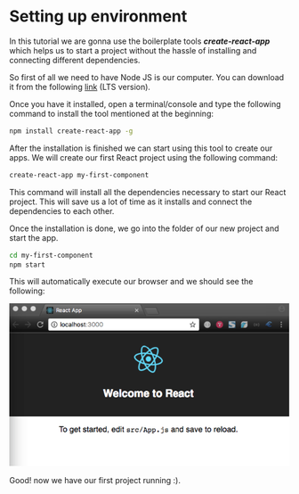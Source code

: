 # Setting up environment

In this tutorial we are gonna use the boilerplate tools _**create-react-app**_ which helps us to start a project without the hassle of installing and connecting different dependencies.

So first of all we need to have Node JS is our computer. You can download it from the following [link](https://nodejs.org/es/) \(LTS version\).

Once you have it installed, open a terminal/console and type the following command to install the tool mentioned at the beginning:

```bash
npm install create-react-app -g
```

After the installation is finished we can start using this tool to create our apps. We will create our first React project using the following command:

```bash
create-react-app my-first-component
```

This command will install all the dependencies necessary to start our React project. This will save us a lot of time as it installs and connect the dependencies to each other.

Once the installation is done, we go into the folder of our new project and start the app.

```bash
cd my-first-component
npm start
```

This will automatically execute our browser and we should see the following:

![](/assets/react-tuto-01.png)

Good! now we have our first project running :\).

